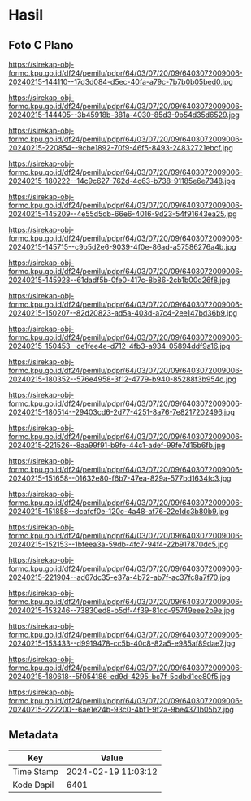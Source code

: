 # Hasil

## Foto C Plano

https://sirekap-obj-formc.kpu.go.id/df24/pemilu/pdpr/64/03/07/20/09/6403072009006-20240215-144110--17d3d084-d5ec-40fa-a79c-7b7b0b05bed0.jpg

https://sirekap-obj-formc.kpu.go.id/df24/pemilu/pdpr/64/03/07/20/09/6403072009006-20240215-144405--3b45918b-381a-4030-85d3-9b54d35d6529.jpg

https://sirekap-obj-formc.kpu.go.id/df24/pemilu/pdpr/64/03/07/20/09/6403072009006-20240215-220854--9cbe1892-70f9-46f5-8493-24832721ebcf.jpg

https://sirekap-obj-formc.kpu.go.id/df24/pemilu/pdpr/64/03/07/20/09/6403072009006-20240215-180222--14c9c627-762d-4c63-b738-91185e6e7348.jpg

https://sirekap-obj-formc.kpu.go.id/df24/pemilu/pdpr/64/03/07/20/09/6403072009006-20240215-145209--4e55d5db-66e6-4016-9d23-54f91643ea25.jpg

https://sirekap-obj-formc.kpu.go.id/df24/pemilu/pdpr/64/03/07/20/09/6403072009006-20240215-145715--c9b5d2e6-9039-4f0e-86ad-a57586276a4b.jpg

https://sirekap-obj-formc.kpu.go.id/df24/pemilu/pdpr/64/03/07/20/09/6403072009006-20240215-145928--61dadf5b-0fe0-417c-8b86-2cb1b00d26f8.jpg

https://sirekap-obj-formc.kpu.go.id/df24/pemilu/pdpr/64/03/07/20/09/6403072009006-20240215-150207--82d20823-ad5a-403d-a7c4-2ee147bd36b9.jpg

https://sirekap-obj-formc.kpu.go.id/df24/pemilu/pdpr/64/03/07/20/09/6403072009006-20240215-150453--ce1fee4e-d712-4fb3-a934-05894ddf9a16.jpg

https://sirekap-obj-formc.kpu.go.id/df24/pemilu/pdpr/64/03/07/20/09/6403072009006-20240215-180352--576e4958-3f12-4779-b940-85288f3b954d.jpg

https://sirekap-obj-formc.kpu.go.id/df24/pemilu/pdpr/64/03/07/20/09/6403072009006-20240215-180514--29403cd6-2d77-4251-8a76-7e8217202496.jpg

https://sirekap-obj-formc.kpu.go.id/df24/pemilu/pdpr/64/03/07/20/09/6403072009006-20240215-221526--8aa99f91-b9fe-44c1-adef-99fe7d15b6fb.jpg

https://sirekap-obj-formc.kpu.go.id/df24/pemilu/pdpr/64/03/07/20/09/6403072009006-20240215-151658--01632e80-f6b7-47ea-829a-577bd1634fc3.jpg

https://sirekap-obj-formc.kpu.go.id/df24/pemilu/pdpr/64/03/07/20/09/6403072009006-20240215-151858--dcafcf0e-120c-4a48-af76-22e1dc3b80b9.jpg

https://sirekap-obj-formc.kpu.go.id/df24/pemilu/pdpr/64/03/07/20/09/6403072009006-20240215-152153--1bfeea3a-59db-4fc7-94f4-22b917870dc5.jpg

https://sirekap-obj-formc.kpu.go.id/df24/pemilu/pdpr/64/03/07/20/09/6403072009006-20240215-221904--ad67dc35-e37a-4b72-ab7f-ac37fc8a7f70.jpg

https://sirekap-obj-formc.kpu.go.id/df24/pemilu/pdpr/64/03/07/20/09/6403072009006-20240215-153246--73830ed8-b5df-4f39-81cd-95749eee2b9e.jpg

https://sirekap-obj-formc.kpu.go.id/df24/pemilu/pdpr/64/03/07/20/09/6403072009006-20240215-153433--d9919478-cc5b-40c8-82a5-e985af89dae7.jpg

https://sirekap-obj-formc.kpu.go.id/df24/pemilu/pdpr/64/03/07/20/09/6403072009006-20240215-180618--5f054186-ed9d-4295-bc7f-5cdbd1ee80f5.jpg

https://sirekap-obj-formc.kpu.go.id/df24/pemilu/pdpr/64/03/07/20/09/6403072009006-20240215-222200--6ae1e24b-93c0-4bf1-9f2a-9be4371b05b2.jpg


## Metadata

| Key        | Value               |
| ---------- | ------------------- |
| Time Stamp | 2024-02-19 11:03:12 |
| Kode Dapil | 6401                |



